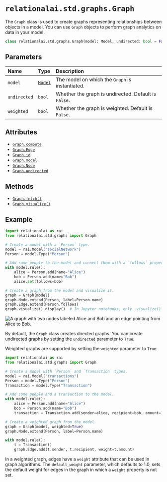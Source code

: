 # `relationalai.std.graphs.Graph`

The `Graph` class is used to create graphs representing relationships between objects in a model.
You can use `Graph` objects to perform graph analytics on data in your model.

```python
class relationalai.std.graphs.Graph(model: Model, undirected: bool = False, weighted: bool = False, default_weight: float = 1.0)
```

## Parameters

| Name | Type | Description |
| :--- | :--- | :------ |
| `model` | [`Model`](../../../Model/README.md) | The model on which the `Graph` is instantiated. |
| `undirected` | `bool` | Whether the graph is undirected. Default is `False`. |
| `weighted` | `bool` | Whether the graph is weighted. Default is `False`. |

## Attributes

- [`Graph.compute`](./compute.md)
- [`Graph.Edge`](./Edge.md)
- [`Graph.id`](./id.md)
- [`Graph.model`](./model.md)
- [`Graph.Node`](./Node.md)
- [`Graph.undirected`](./undirected.md)

## Methods

- [`Graph.fetch()`](./fetch.md)
- [`Graph.visualize()`](./visualize.md)

## Example

```python
import relationalai as rai
from relationalai.std.graphs import Graph

# Create a model with a `Person` type.
model = rai.Model("socialNetwork")
Person = model.Type("Person")

# Add some people to the model and connect them with a `follows` property.
with model.rule():
    alice = Person.add(name="Alice")
    bob = Person.add(name="Bob")
    alice.set(follows=bob)

# Create a graph from the model and visualize it.
graph = Graph(model)
graph.Node.extend(Person, label=Person.name)
graph.Edge.extend(Person.follows)
graph.visualize().display()  # In Jupyter notebooks, only .visualize() is needed.
```

![A graph with two nodes labeled Alice and Bob and an edge pointing from Alice to Bob.](./img/simple-social-network.png)

By default, the `Graph` class creates directed graphs.
You can create undirected graphs by setting the `undirected` parameter to `True`.

Weighted graphs are supported by setting the `weighted` parameter to `True`:

```python
import relationalai as rai
from relationalai.std.graphs import Graph

# Create a model with `Person` and `Transaction` types.
model = rai.Model("transactions")
Person = model.Type("Person")
Transaction = model.Type("Transaction")

# Add some people and a transaction to the model.
with model.rule():
    alice = Person.add(name="Alice")
    bob = Person.add(name="Bob")
    transaction = Transaction.add(sender=alice, recipient=bob, amount=100.0)

# Create a weighted graph from the model.
graph = Graph(model, weighted=True)
graph.Node.extend(Person, label=Person.name)

with model.rule():
    t = Transaction()
    graph.Edge.add(t.sender, t.recipient, weight=t.amount)
```

In a weighted graph, edges have a `weight` attribute that can be used in graph algorithms.
The `default_weight` parameter, which defaults to 1.0,
sets the default weight for edges in the graph in which a `weight` property is not set.
